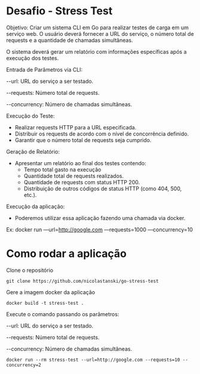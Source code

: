 # Desafio - Stress Test
 Objetivo: Criar um sistema CLI em Go para realizar testes de carga em um serviço web. O usuário deverá fornecer a URL do serviço, o número total de requests e a quantidade de chamadas simultâneas.


O sistema deverá gerar um relatório com informações específicas após a execução dos testes.

Entrada de Parâmetros via CLI:

--url: URL do serviço a ser testado.

--requests: Número total de requests.

--concurrency: Número de chamadas simultâneas.


Execução do Teste:

* Realizar requests HTTP para a URL especificada.
* Distribuir os requests de acordo com o nível de concorrência definido.
* Garantir que o número total de requests seja cumprido.

Geração de Relatório:

* Apresentar um relatório ao final dos testes contendo:
    * Tempo total gasto na execução
    * Quantidade total de requests realizados.
    * Quantidade de requests com status HTTP 200.
    * Distribuição de outros códigos de status HTTP (como 404, 500,     etc.).

Execução da aplicação:
* Poderemos utilizar essa aplicação fazendo uma chamada via docker.

Ex: docker run <sua imagem docker> —url=http://google.com —requests=1000 —concurrency=10

# Como rodar a aplicação

Clone o repositório
```
git clone https://github.com/nicolastanski/go-stress-test
```

Gere a imagem docker da aplicação
```
docker build -t stress-test .
```

Execute o comando passando os parâmetros:

--url: URL do serviço a ser testado.

--requests: Número total de requests.

--concurrency: Número de chamadas simultâneas.
```
docker run --rm stress-test --url=http://google.com --requests=10 --concurrency=2
```